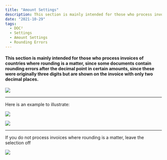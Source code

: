 ```yaml
---
title: "Amount Settings"
description: This section is mainly intended for those who process invoices of countries where rounding is a matter, since some documents contain rounding errors after the decimal point in certain amounts, since these were originally three digits but are shown on the invoice with only two decimal places.
date: "2021-10-29"
tags:
  - DOC²
  - Settings
  - Amount Settings
  - Rounding Errors
---
```


#### This section is mainly intended for those who process invoices of countries where rounding is a matter, since some documents contain rounding errors after the decimal point in certain amounts, since these were originally three digits but are shown on the invoice with only two decimal places.

![](/_images/doc2/Settings_Amount_1.png)

* * *

Here is an example to illustrate:

![](/_images/doc2/Settings_Amount_2.png)



![](/_images/doc2/Settings_Amount_3.png)

* * *

If you do not process invoices where rounding is a matter, leave the selection off

![](/_images/doc2/Settings_Amount_4.png)
